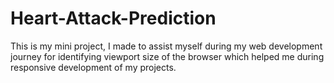 # Heart-Attack-Prediction
This is my mini project, I made to assist myself during my web development journey for identifying viewport size of the browser which helped me during responsive development of my projects.  
